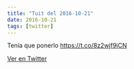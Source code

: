 ```yaml
---
title: "Tuit del 2016-10-21"
date: 2016-10-21
tags: [twitter]
---
```


Tenía que ponerlo https://t.co/8z2wjf9jCN



[Ver en Twitter](https://twitter.com/i/web/status/789571593752158208)
